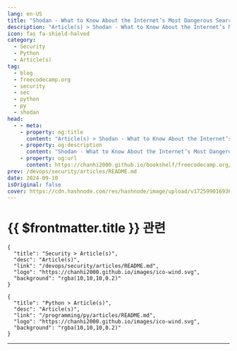 ```yaml
---
lang: en-US
title: "Shodan - What to Know About the Internet’s Most Dangerous Search Engine"
description: "Article(s) > Shodan - What to Know About the Internet’s Most Dangerous Search Engine"
icon: fas fa-shield-halved
category: 
  - Security
  - Python
  - Article(s)
tag: 
  - blog
  - freecodecamp.org
  - security
  - sec
  - python
  - py
  - shodan
head:
  - - meta:
    - property: og:title
      content: "Article(s) > Shodan - What to Know About the Internet’s Most Dangerous Search Engine"
    - property: og:description
      content: "Shodan - What to Know About the Internet’s Most Dangerous Search Engine"
    - property: og:url
      content: https://chanhi2000.github.io/bookshelf/freecodecamp.org/shodan-what-to-know-about-the-internets-most-dangerous-search-engine.html
prev: /devops/security/articles/README.md
date: 2024-09-10
isOriginal: false
cover: https://cdn.hashnode.com/res/hashnode/image/upload/v1725990169364/3181020e-abd0-4943-a461-830c2a416035.png
---
```


# {{ $frontmatter.title }} 관련

```component VPCard
{
  "title": "Security > Article(s)",
  "desc": "Article(s)",
  "link": "/devops/security/articles/README.md",
  "logo": "https://chanhi2000.github.io/images/ico-wind.svg",
  "background": "rgba(10,10,10,0.2)"
}
```

```component VPCard
{
  "title": "Python > Article(s)",
  "desc": "Article(s)",
  "link": "/programming/py/articles/README.md",
  "logo": "https://chanhi2000.github.io/images/ico-wind.svg",
  "background": "rgba(10,10,10,0.2)"
}
```

---

<SiteInfo
  name="Shodan - What to Know About the Internet’s Most Dangerous Search Engine"
  desc="Shodan is a search engine that discovers devices connected to the internet. In this article, we’ll look at why it’s both a valuable tool and a potential threat. When you hear the term “search engine,” your mind likely jumps to Google, Bing, or Yahoo..."
  url="https://freecodecamp.org/news/shodan-what-to-know-about-the-internets-most-dangerous-search-engine/"
  logo="https://cdn.freecodecamp.org/universal/favicons/favicon.ico"
  preview="https://cdn.hashnode.com/res/hashnode/image/upload/v1725990169364/3181020e-abd0-4943-a461-830c2a416035.png"/>

<!-- TODO: 작성-->

<!-- 
Shodan is a search engine that discovers devices connected to the internet. In this article, we’ll look at why it’s both a valuable tool and a potential threat.

When you hear the term “search engine,” your mind likely jumps to Google, Bing, or Yahoo. These platforms are familiar to most of us, helping us find websites, images, and news.

But there’s another search engine out there, one that most people have never heard of. And it’s a lot more powerful and dangerous. It’s called <a href="https://www.shodan.io/">Shodan</a>.

Shodan is a database of online devices, many of which are not meant to be public. The scary thing about Shodan is that it can have one of your devices, too.

Let’s look at what Shodan is, how it works, and why it’s both a valuable tool and a potential threat.

### -what-is-shodan">What is Shodan?

Shodan is a search engine that discovers devices connected to the internet. This includes everything from simple webcams and routers to complex industrial control systems.

Traditional search engines index websites. Shodan scans the internet for devices and lists them based on their IP addresses, open ports, and other publicly available data.

Shodan works by scanning the internet using specific protocols to identify connected devices. It collects all information about the device.

These include IP addresses, open ports, and even the software versions in use. This data is then made searchable by allowing users to query the database. You can look for specific types of devices or vulnerabilities using Shodan’s UI or the CLI tool.

Let’s look at how you can use Shodan both via the web interface and the command line.

### -how-to-use-the-shodan-web-interface">How to Use the Shodan Web Interface

Go to <a href="https://www.shodan.io">shodan.io</a> and create an account. While some searches are possible without an account, you’ll need to log in to access most features. 

Also, you will need a premium account to find most devices, and the results of the free plan are very limited.

<img src="https://cdn-images-1.medium.com/max/1600/1*aPocvl3SmA9HSCw-hiEITg.png" alt="Shodan Home Page" width="1600" height="786" loading="lazy">

On the homepage, you will see a simple search bar. You can type in general queries like “default password” or “webcam” to see what Shodan can find.

For example, typing “default password” will list devices with default settings. They are vulnerable to unauthorized access.

Shodan also allows you to filter results with specific parameters. For example:

- **Search for specific devices**: If you’re looking for webcams, you might type “webcam country:US”. This query will return webcams located in the United States.
<li>**Search by IP address:** To see details about a specific IP, type the IP address into the search bar.
<li>**Search by port:** To find devices with a specific port open, use a query like “port:22”. This will find devices with SSH (port 22) exposed to the Internet.

After executing a search, Shodan will present a list of matching devices. Each result includes the IP address, open ports, and the software on the device.

For example, a search for “port:22” might find SSH servers and their configuration details.

<img src="https://cdn-images-1.medium.com/max/1600/1*dQ9aYtNI0ZklPcqXFPhoCw.png" alt="Shodan search results" width="1600" height="830" loading="lazy">

### -how-to-use-the-shodan-command-line-interface-cli">How to Use the Shodan Command-Line Interface (CLI)

For advanced users, Shodan provides a command-line interface (CLI). It lets you search and automate tasks.

**Note: API usage may be limited based on your account and you might have to pay to use it.**

Before you can use the CLI, you will need to install it. You can do this using Python’s package manager, pip. Open your terminal and type the following.

<pre class="language-plaintext" tabindex="0"><code class="language-plaintext">pip install shodan
```

Once installed, you can see if it works by trying the help command. 

<pre class="language-plaintext" tabindex="0"><code class="language-plaintext">shodan -h
```

<img src="https://cdn-images-1.medium.com/max/1600/1*j-AeWDwmtsLvczJEj1U2yQ.png" alt="Shodan help" width="1306" height="842" loading="lazy">

Now you have to add your Shodan CLI with your API key. You can find your API key on your <a href="https://account.shodan.io/">Shodan account page</a>. To set it up, use the following command:

<pre class="language-plaintext" tabindex="0"><code class="language-plaintext">shodan init YOUR_API_KEY
```

Now you can start searching. Here’s an example of a basic search:

<pre class="language-plaintext" tabindex="0"><code class="language-plaintext">shodan search "default password"
```

This command will return devices with “default password” in their banners. This often indicates poor security practices.

You can search for devices with specific characteristics as before:

<pre class="language-plaintext" tabindex="0"><code class="language-plaintext">shodan search "port:80 country:US"
```

This command finds web servers (port 80) located in the United States.

To get detailed information about a specific IP address, use this command:

<pre class="language-plaintext" tabindex="0"><code class="language-plaintext">shodan host 8.8.8.8
```

It will return all known data about the specified IP. This includes open ports and detected services.

To see more commands or debug CLI issues, <a href="https://help.shodan.io/command-line-interface/0-installation">here is the official documentation from Shodan</a>.

### -the-good-the-bad-and-the-dangerous">The Good, the Bad, and the Dangerous

Shodan is a double-edged sword. It’s a powerful tool for cybersecurity professionals. It also poses significant risks if used with bad intent.

Security teams use Shodan to find exposed devices within their networks. It allows them to patch vulnerabilities before someone can exploit them.

Researchers can track vulnerabilities or malware by monitoring devices on Shodan.

Unfortunately, Shodan can also be a hacker’s dream. Hackers can use Shodan to locate devices exposed to the Internet. These include webcams, servers, and even industrial control systems.

A worrying fact about Shodan is its ability to find industrial control systems. An Industrial Control System (ICS) controls and monitors industrial processes. It’s the “brain” behind machines in factories, power plants, and water treatment plants.

Shodan has found thousands of unsecured, internet-connected industrial control systems (ICS). In some cases, these systems had no password or used default credentials.

Shodan has also indexed thousands of security cameras, database servers, and IoT devices. These raise serious privacy and security concerns. All these can be easily exploited if not properly secured.

To protect your own devices, you must understand Shodan. You need to know how it works and what it can find.

So, how can you prevent Shodan from exposing your devices?

**1. Change Default Credentials**: Always change the default usernames and passwords on your devices.

2. **Use Strong Passwords**: Avoid weak passwords. Use a mix of letters, numbers, and symbols, and consider using a password manager.

3. **Disable Unnecessary Services**: If your device has services you don’t use, disable them. This reduces the number of potential vulnerabilities.

---

## -conclusion">Conclusion

Shodan is a powerful tool. It’s a reminder that any device connected to the internet is potentially exposed. It offers useful insights for cybersecurity experts but also an opportunity for cybercriminals.

Knowing what Shodan can do should make you take cybersecurity seriously. In a world where everything is connected, your security is only as strong as your weakest device. Stay informed, stay updated, and most importantly, stay safe.

*Join the* <a href="https://www.stealthsecurity.sh/">***Stealth Security newsletter***</a> *for more articles on offensive and defensive cybersecurity. To learn how to build a career in Cybersecurity, check out* <a href="https://book.stealthsecurity.sh/">***The Hacker's Handbook***</a>*.*

-->

